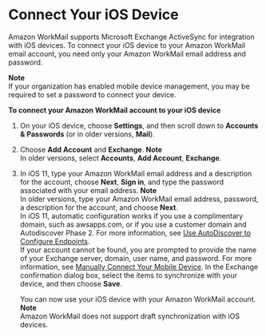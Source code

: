 # Connect Your iOS Device<a name="connect_ios_device"></a>

Amazon WorkMail supports Microsoft Exchange ActiveSync for integration with iOS devices\. To connect your iOS device to your Amazon WorkMail email account, you need only your Amazon WorkMail email address and password\.

**Note**  
If your organization has enabled mobile device management, you may be required to set a password to connect your device\.

**To connect your Amazon WorkMail account to your iOS device**

1. On your iOS device, choose **Settings**, and then scroll down to **Accounts & Passwords** \(or in older versions, **Mail**\)\. 

1. Choose **Add Account** and **Exchange**\. 
**Note**  
In older versions, select **Accounts**, **Add Account**, **Exchange**\.

1. In iOS 11, type your Amazon WorkMail email address and a description for the account, choose **Next**, **Sign in**, and type the password associated with your email address\.
**Note**  
In older versions, type your Amazon WorkMail email address, password, a description for the account, and choose **Next**\.  
In iOS 11, automatic configuration works if you use a complimentary domain, such as awsapps\.com, or if you use a customer domain and Autodiscover Phase 2\. For more information, see [Use AutoDiscover to Configure Endpoints](http://docs.aws.amazon.com/workmail/latest/adminguide/autodiscover.html)\.  
If your account cannot be found, you are prompted to provide the name of your Exchange server, domain, user name, and password\. For more information, see [Manually Connect Your Mobile Device](manually_connect_device.md)\. In the Exchange confirmation dialog box, select the items to synchronize with your device, and then choose **Save**\. 

   You can now use your iOS device with your Amazon WorkMail account\.
**Note**  
Amazon WorkMail does not support draft synchronization with iOS devices\.